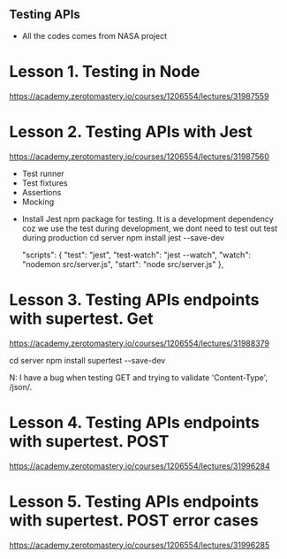 ## Testing APIs

- All the codes comes from NASA project

# Lesson 1. Testing in Node

https://academy.zerotomastery.io/courses/1206554/lectures/31987559

# Lesson 2. Testing APIs with Jest

https://academy.zerotomastery.io/courses/1206554/lectures/31987560

- Test runner
- Test fixtures
- Assertions
- Mocking

* Install Jest npm package for testing. It is a development dependency coz we use the test during development, we dont need to test out test during production
  cd server
  npm install jest --save-dev

  "scripts": {
  "test": "jest",
  "test-watch": "jest --watch",
  "watch": "nodemon src/server.js",
  "start": "node src/server.js"
  },

# Lesson 3. Testing APIs endpoints with supertest. Get

https://academy.zerotomastery.io/courses/1206554/lectures/31988379

cd server
npm install supertest --save-dev

N: I have a bug when testing GET and trying to validate 'Content-Type', /json/.

# Lesson 4. Testing APIs endpoints with supertest. POST

https://academy.zerotomastery.io/courses/1206554/lectures/31996284

# Lesson 5. Testing APIs endpoints with supertest. POST error cases

https://academy.zerotomastery.io/courses/1206554/lectures/31996285
